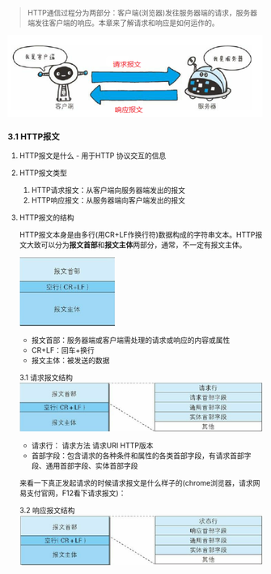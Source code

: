 > HTTP通信过程分为两部分：客户端(浏览器)发往服务器端的请求，服务器端发往客户端的响应。本章来了解请求和响应是如何运作的。

![HTTP通信](../../images/Network/01客户端与服务器.png)

### 3.1 HTTP报文

1. HTTP报文是什么 - 用于HTTP 协议交互的信息
2. HTTP报文类型 
   1. HTTP请求报文：从客户端向服务器端发出的报文
   2. HTTP响应报文：从服务器端向客户端发出的报文
3. HTTP报文的结构
   
   HTTP报文本身是由多行(用CR+LF作换行符)数据构成的字符串文本。HTTP报文大致可以分为**报文首部**和**报文主体**两部分，通常，不一定有报文主体。

   ![HTTP报文结构](../../images/Network/02HTTP报文结构.png)

   - 报文首部：服务器端或客户端需处理的请求或响应的内容或属性
   - CR+LF：回车+换行
   - 报文主体：被发送的数据

   3.1 请求报文结构
   ![请求报文结构](../../images/Network/请求报文结构.png)

   - 请求行： 请求方法 请求URI HTTP版本
   - 首部字段：包含请求的各种条件和属性的各类首部字段，有请求首部字段、通用首部字段、实体首部字段
  
    来看一下真正发起请求的时候请求报文是什么样子的(chrome浏览器，请求网易支付官网，F12看下请求报文)：

   3.2 响应报文结构
   ![响应报文结构](../../images/Network/响应报文结构.png)
